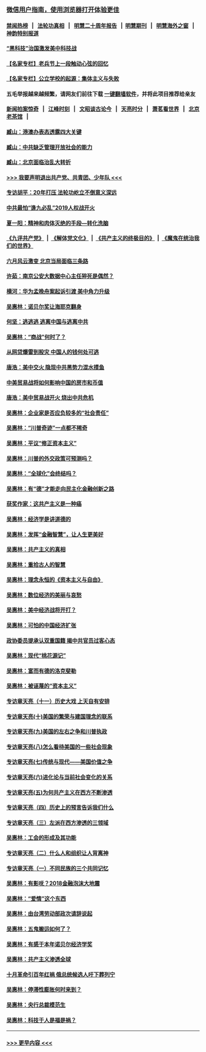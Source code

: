 ### [微信用户指南，使用浏览器打开体验更佳](https://github.com/gfw-breaker/banned-news1/blob/master/indexes/wechat-guide.md?t=0)
#### [禁闻热榜](热点新闻.md?t=0)  &nbsp;&nbsp;|&nbsp;&nbsp; [法轮功真相](https://github.com/gfw-breaker/truth/blob/master/README.md?t=0) &nbsp;&nbsp;|&nbsp;&nbsp; [明慧二十周年报告](https://github.com/gfw-breaker/mh-reports/blob/master/README.md?t=0) &nbsp;&nbsp;|&nbsp;&nbsp;[明慧期刊](https://github.com/gfw-breaker/mh-qikan) &nbsp;&nbsp;|&nbsp;&nbsp; [明慧海外之窗](https://github.com/gfw-breaker/mh-news/blob/master/README.md?t=0) &nbsp;&nbsp;|&nbsp;&nbsp; [神韵特别报道](https://github.com/gfw-breaker/mh-news/blob/master/shenyun.md?t=0)
#### [“黑科技”治国激发美中科技战](../pages/nsc423/n11638056.md?t=02070701) 
#### [【名家专栏】老兵节上一段触动心弦的回忆](../pages/nsc423/n11646016.md?t=02070701) 
#### [【名家专栏】公立学校的起源：集体主义与失败](../pages/nsc423/n11601833.md?t=02070701) 
#### 五毛举报越来越频繁，请网友们前往下载 [一键翻墙软件](https://github.com/gfw-breaker/ssr-accounts)，并将此项目推荐给亲友
#### [新闻拍案惊奇](https://github.com/gfw-breaker/banned-news1/blob/master/pages/link4.md) &nbsp;&nbsp;|&nbsp;&nbsp; [江峰时刻](https://github.com/gfw-breaker/banned-news1/blob/master/pages/link4.md) &nbsp;&nbsp;|&nbsp;&nbsp; [文昭谈古论今](https://github.com/gfw-breaker/banned-news1/blob/master/pages/link4.md) &nbsp;&nbsp;|&nbsp;&nbsp; [天亮时分](https://github.com/gfw-breaker/banned-news1/blob/master/pages/link4.md) &nbsp;&nbsp;|&nbsp;&nbsp; [萧茗看世界](https://github.com/gfw-breaker/banned-news1/blob/master/pages/link4.md) &nbsp;&nbsp;|&nbsp;&nbsp; [北京老茶馆](https://github.com/gfw-breaker/banned-news1/blob/master/pages/link4.md) &nbsp;&nbsp;|&nbsp;&nbsp; 
#### [臧山：港澳办表态透露四大关键](../pages/nsc423/n11421628.md?t=02070701) 
#### [臧山：中共缺乏管理开放社会的能力](../pages/nsc423/n11407457.md?t=02070701) 
#### [臧山：北京面临治乱大转折](../pages/nsc423/n11406895.md?t=02070701) 
#### [>>> 我要声明退出共产党、共青团、少年队 <<<](https://github.com/begood0513/goodnews/blob/master/quit/letter.md) 
#### [专访胡平：20年打压 法轮功屹立不倒意义深远](../pages/nsc423/n11398800.md?t=02070701) 
#### [中共最怕“逢九必乱”2019人权战开火](../pages/nsc423/n11385248.md?t=02070701) 
#### [夏一阳：精神和肉体灭绝的手段—转化洗脑](../pages/nsc423/n11368250.md?t=02070701) 
#### [《九评共产党》](https://github.com/begood0513/9ping.md/blob/master/README.md) &nbsp;|&nbsp; [《解体党文化》](../../../../jtdwh.md/blob/master/README.md)  &nbsp;|&nbsp; [《共产主义的终极目的》](../../../../gczydzjmd.md/blob/master/README.md) &nbsp;|&nbsp; [《魔鬼在统治我们的世界》](../../../../mgztzwmdsj.md/blob/master/README.md) 
#### [六月风云激变 北京当局面临三条路](../pages/nsc423/n11313668.md?t=02070701) 
#### [许茹：南京公安大数据中心主任猝死是偶然？](../pages/nsc423/n11064744.md?t=02070701) 
#### [横河：华为孟晚舟案起诉引渡 美中角力升级](../pages/nsc423/n11027230.md?t=02070701) 
#### [吴惠林：诺贝尔奖让海耶克翻身](../pages/nsc423/n10890049.md?t=02070701) 
#### [何坚：逃逃逃 逃离中国与逃离中共](../pages/nsc423/n10592891.md?t=02070701) 
#### [吴惠林：“商战”何时了？](../pages/nsc423/n10573558.md?t=02070701) 
#### [从网贷爆雷到股灾 中国人的钱何处可逃](../pages/nsc423/n10572800.md?t=02070701) 
#### [唐浩：美中交火 隐现中共黑势力混水摸鱼](../pages/nsc423/n10544040.md?t=02070701) 
#### [中美贸易战将如何影响中国的房市和币值](../pages/nsc423/n10543697.md?t=02070701) 
#### [唐浩：美中贸易战开火 烧出中共危机](../pages/nsc423/n10540126.md?t=02070701) 
#### [吴惠林：企业家是否应负较多的“社会责任”](../pages/nsc423/n10535022.md?t=02070701) 
#### [吴惠林：“川普奇迹”一点都不稀奇](../pages/nsc423/n10512808.md?t=02070701) 
#### [吴惠林：平议“修正资本主义”](../pages/nsc423/n10495724.md?t=02070701) 
#### [吴惠林：川普的外交政策可预测吗？](../pages/nsc423/n10462387.md?t=02070701) 
#### [吴惠林：“全球化”会终结吗？](../pages/nsc423/n10452838.md?t=02070701) 
#### [吴惠林：有“德”才能走向民主化金融创新之路](../pages/nsc423/n10432292.md?t=02070701) 
#### [获奖作家：这共产主义是一种癌](../pages/nsc423/n10431541.md?t=02070701) 
#### [吴惠林：经济学是讲道德的](../pages/nsc423/n10398014.md?t=02070701) 
#### [吴惠林：发挥“金融智慧”，让人生更美好](../pages/nsc423/n10375019.md?t=02070701) 
#### [吴惠林：共产主义的真相](../pages/nsc423/n10351394.md?t=02070701) 
#### [吴惠林：重拾古人的智慧](../pages/nsc423/n10337691.md?t=02070701) 
#### [吴惠林：理念永恒的《资本主义与自由》](../pages/nsc423/n10316274.md?t=02070701) 
#### [吴惠林：数位经济的美丽与哀愁](../pages/nsc423/n10292946.md?t=02070701) 
#### [吴惠林：美中经济战将开打？](../pages/nsc423/n10258825.md?t=02070701) 
#### [吴惠林：可怕的中国经济扩张](../pages/nsc423/n10219147.md?t=02070701) 
#### [政协委员提承认双重国籍 揭中共官员过客心态](../pages/nsc423/n10208809.md?t=02070701) 
#### [吴惠林：现代“桃花源记”](../pages/nsc423/n10185234.md?t=02070701) 
#### [吴惠林：富而有德的洛克斐勒](../pages/nsc423/n10142264.md?t=02070701) 
#### [吴惠林：被诬蔑的“资本主义”](../pages/nsc423/n10124816.md?t=02070701) 
#### [专访章天亮（十一）历史大戏 上天自有安排](../pages/nsc423/n10094905.md?t=02070701) 
#### [专访章天亮(十)美国的繁荣与建国理念的联系](../pages/nsc423/n10094899.md?t=02070701) 
#### [专访章天亮(九)美国的左右之争和川普执政](../pages/nsc423/n10094889.md?t=02070701) 
#### [专访章天亮(八)怎么看待美国的一些社会现象](../pages/nsc423/n10094857.md?t=02070701) 
#### [专访章天亮(七)传统与现代——美国价值之争](../pages/nsc423/n10093140.md?t=02070701) 
#### [专访章天亮(六)进化论与当前社会变化的关系](../pages/nsc423/n10092036.md?t=02070701) 
#### [专访章天亮(五)为何共产主义在西方不断渗透](../pages/nsc423/n10083620.md?t=02070701) 
#### [专访章天亮（四）历史上的预言告诉我们什么](../pages/nsc423/n10083606.md?t=02070701) 
#### [专访章天亮（三）左派在西方渗透的三领域](../pages/nsc423/n10081115.md?t=02070701) 
#### [吴惠林：工会的形成及其功能](../pages/nsc423/n10080633.md?t=02070701) 
#### [专访章天亮（二）什么人和组织让人背离神](../pages/nsc423/n10076637.md?t=02070701) 
#### [专访章天亮（一）不同民族的三个共同记忆](../pages/nsc423/n10074188.md?t=02070701) 
#### [吴惠林：有影呒？2018金融泡沫大地震](../pages/nsc423/n10040534.md?t=02070701) 
#### [吴惠林：“爱情”这个东西](../pages/nsc423/n10019423.md?t=02070701) 
#### [吴惠林：由台湾劳动部政次请辞说起](../pages/nsc423/n9979679.md?t=02070701) 
#### [吴惠林：五鬼搬运如何了？](../pages/nsc423/n9925338.md?t=02070701) 
#### [吴惠林：有感于本年诺贝尔经济学奖](../pages/nsc423/n9871883.md?t=02070701) 
#### [吴惠林：共产主义渗透全球](../pages/nsc423/n9812748.md?t=02070701) 
#### [十月革命引百年红祸 俄总统候选人吁下葬列宁](../pages/nsc423/n9810182.md?t=02070701) 
#### [吴惠林：停滞性膨胀何时来到？](../pages/nsc423/n9764136.md?t=02070701) 
#### [吴惠林：央行总裁模范生](../pages/nsc423/n9728134.md?t=02070701) 
#### [吴惠林：科技于人是福是祸？](../pages/nsc423/n9672982.md?t=02070701) 

----
#### [ >>> 更早内容 <<< ](../indexes/nsc423-earlier.md)
